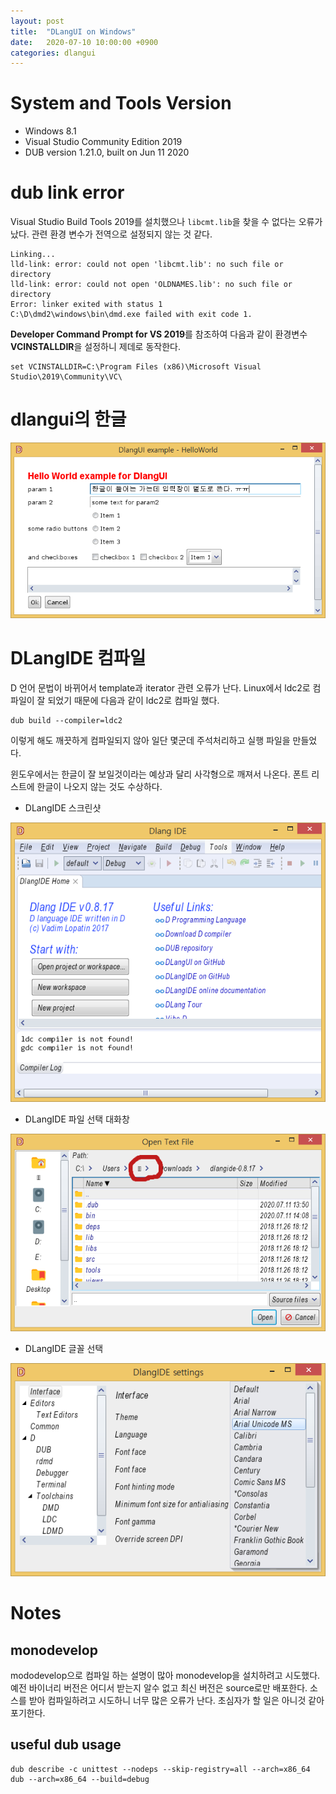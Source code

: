 ```yaml
---
layout: post
title:  "DLangUI on Windows"
date:   2020-07-10 10:00:00 +0900
categories: dlangui
---
```


# System and Tools Version

- Windows 8.1
- Visual Studio Community Edition 2019
- DUB version 1.21.0, built on Jun 11 2020

# dub link error

Visual Studio Build Tools 2019를 설치했으나 `libcmt.lib`을 찾을 수 없다는
오류가 났다. 관련 환경 변수가 전역으로 설정되지 않는 것 같다.

```
Linking...
lld-link: error: could not open 'libcmt.lib': no such file or directory
lld-link: error: could not open 'OLDNAMES.lib': no such file or directory
Error: linker exited with status 1
C:\D\dmd2\windows\bin\dmd.exe failed with exit code 1.
```

**Developer Command Prompt for VS 2019**를 참조하여 다음과 같이
환경변수 **VCINSTALLDIR**을 설정하니 제데로 동작한다.
```
set VCINSTALLDIR=C:\Program Files (x86)\Microsoft Visual Studio\2019\Community\VC\
```

# dlangui의 한글

![DLangUI CJK text on Windows](/image/dlangui_hello_win.png)

# DLangIDE 컴파일

D 언어 문법이 바뀌어서 template과 iterator 관련 오류가 난다.
Linux에서 ldc2로 컴파일이 잘 되었기 때문에 다음과 같이 ldc2로 컴파일 했다.
```
dub build --compiler=ldc2
```
이렇게 해도 깨끗하게 컴파일되지 않아 일단 몇군데 주석처리하고 실행 파일을 만들었다.

윈도우에서는 한글이 잘 보일것이라는 예상과 달리 사각형으로 깨져서 나온다.
폰트 리스트에 한글이 나오지 않는 것도 수상하다.

- DLangIDE 스크린샷

![DLangIDE on Windows](/image/dlangide_win.png)

- DLangIDE 파일 선택 대화창

![DLangIDE File Open Dialog on Windows](/image/dlangide_fs_win.png)

- DLangIDE 글꼴 선택

![DLangIDE Font Selection on Windows](/image/dlangide_font_win.png)

# Notes

## monodevelop
mododevelop으로 컴파일 하는 설명이 많아 monodevelop을 설치하려고 시도했다.
예전 바이너리 버전은 어디서 받는지 알수 없고 최신 버전은 source로만 배포한다.
소스를 받아 컴파일하려고 시도하니 너무 많은 오류가 난다.
초심자가 할 일은 아니것 같아 포기한다.


## useful dub usage
```
dub describe -c unittest --nodeps --skip-registry=all --arch=x86_64
dub --arch=x86_64 --build=debug
```
